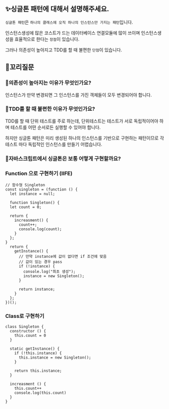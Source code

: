 ## ✨싱글톤 패턴에 대해서 설명해주세요.

`싱글톤 패턴`은 `하나의 클래스에 오직 하나의 인스턴스만 가지는 패턴`입니다.

인스턴스생성에 많은 코스트가 드는 데이터베이스 연결모듈에 많이 쓰이며 인스턴스생성을 효율적으로 한다는 `장점`이 있습니다.

그러나 의존성이 높아지고 TDD를 할 때 불편한 `단점`이 있습니다.

## 🔁꼬리질문

### 🤔의존성이 높아지는 이유가 무엇인가요?

인스턴스가 만약 변경되면 그 인스턴스를 가진 객체들이 모두 변경되어야 합니다.

### 🤔TDD를 할 때 불편한 이유가 무엇인가요?

TDD를 할 때 단위 테스트를 주로 하는데, 단위테스트는 테스트가 서로 독립적이어야 하며 테스트를 어떤 순서로든 실행할 수 있어야 합니다.

하지만 싱글톤 패턴은 미리 생성된 하나의 인스턴스를 기반으로 구현하는 패턴이므로 각 테스트 마다 독립적인 인스턴스를 만들기 어렵습니다.

### 🤔자바스크립트에서 싱글톤은 보통 어떻게 구현할까요?

### Function 으로 구현하기 (IIFE)

```
// 함수형 Singleton
const singleton = (function () {
  let instance = null;

  function Singleton() {
  let count = 0;

  return {
    increasment() {
      count++;
      console.log(count);
    }
  };
}
  return {
    getInstance() {
      // 만약 instance에 값이 없다면 if 조건에 맞음
      // 값이 있는 경우 pass
      if (!instance) {
        console.log("최초 생성");
        instance = new Singleton();
      }

      return instance;
    }
  };
})();
```

### Class로 구현하기

```
class Singleton {
  constructor () {
    this.count = 0
  }

  static getInstance() {
    if (!this.instance) {
      this.instance = new Singleton();
    }

    return this.instance;
  }

  increasment () {
    this.count++
    console.log(this.count)
  }
}
```

